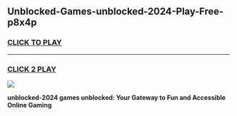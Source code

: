 
## Unblocked-Games-unblocked-2024-Play-Free-p8x4p
<h3>
<a href="https://premium76.site?title=unblocked-2024&ref=12A">CLICK TO PLAY</a></h3>
<hr>

<h3>
<a href="https://premium76.site?title=unblocked-2024&ref=12A">CLICK 2 PLAY</a>
  
</h3>

<a href="https://premium76.site?title=unblocked-2024&ref=12A"><img src="https://clearcache.store/games.png"></a>


**unblocked-2024 games unblocked: Your Gateway to Fun and Accessible Online Gaming**

